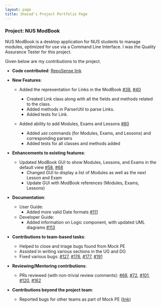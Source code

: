 ```yaml
---
layout: page
title: Shezad's Project Portfolio Page
---
```


### Project: NUS ModBook

NUS ModBook is a desktop application for NUS students to manage modules, optimized for use via a Command Line Interface.
I was the Quality Assurance Tester for this project.

Given below are my contributions to the project.

* **Code contributed**: [RepoSense link](https://nus-cs2103-ay2122s1.github.io/tp-dashboard/?search=shezad&sort=groupTitle&sortWithin=title&timeframe=commit&mergegroup=&groupSelect=groupByRepos&breakdown=true&checkedFileTypes=docs~functional-code~test-code~other&since=2021-09-17&tabOpen=true&tabType=authorship&tabAuthor=SHEZADHASSAN22&tabRepo=AY2122S1-CS2103T-T13-1%2Ftp%5Bmaster%5D&authorshipIsMergeGroup=false&authorshipFileTypes=docs~functional-code~test-code&authorshipIsBinaryFileTypeChecked=false)
* **New Features**:
    * Added the representation for Links in the ModBook [#38](https://github.com/AY2122S1-CS2103T-T13-1/tp/pull/38), [#40](https://github.com/AY2122S1-CS2103T-T13-1/tp/pull/40)
        * Created Link class along with all the fields and methods related to the class.
        * Added methods in ParserUtil to parse Links.
        * Added tests for Link.

    * Added ability to add Modules, Exams and Lessons [#80](https://github.com/AY2122S1-CS2103T-T13-1/tp/pull/80)
        * Added `add` commands (for Modules, Exams, and Lessons) and corresponding parsers
        * Added tests for all classes and methods added
* **Enhancements to existing features**:
    * Updated ModBook GUI to show Modules, Lessons, and Exams in the default view [#58](https://github.com/AY2122S1-CS2103T-T13-1/tp/pull/58), [#68](https://github.com/AY2122S1-CS2103T-T13-1/tp/pull/68)
        * Changed GUI to display a list of Modules as well as the next Lesson and Exam
        * Update GUI with ModBook references (Modules, Exams, Lessons)

* **Documentation**:
    * User Guide:
        * Added more valid Date formats [#111](https://github.com/AY2122S1-CS2103T-T13-1/tp/pull/111)
    * Developer Guide:
        * Added information on Logic component, with updated UML diagrams [#113](https://github.com/AY2122S1-CS2103T-T13-1/tp/pull/113)

* **Contributions to team-based tasks**:
    * Helped to close and triage bugs found from Mock PE
    * Assisted in writing various sections in the UG and DG
    * Fixed various bugs: [#127](https://github.com/AY2122S1-CS2103T-T13-1/tp/pull/127), [#176](https://github.com/AY2122S1-CS2103T-T13-1/tp/pull/176), [#177](https://github.com/AY2122S1-CS2103T-T13-1/tp/pull/177), [#191](https://github.com/AY2122S1-CS2103T-T13-1/tp/pull/191)

* **Reviewing/Mentoring contributions**:
    * PRs reviewed (with non-trivial review comments): [#68](https://github.com/AY2122S1-CS2103T-T13-1/tp/pull/68), [#72](https://github.com/AY2122S1-CS2103T-T13-1/tp/pull/72), [#101](https://github.com/AY2122S1-CS2103T-T13-1/tp/pull/101), [#120](https://github.com/AY2122S1-CS2103T-T13-1/tp/pull/120), [#162](https://github.com/AY2122S1-CS2103T-T13-1/tp/pull/162)

* **Contributions beyond the project team**:
    * Reported bugs for other teams as part of Mock PE ([link](https://github.com/shezadhassan22/ped/issues))
